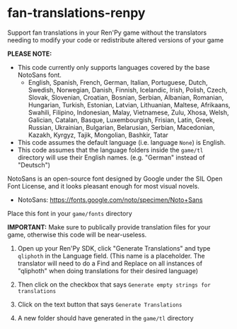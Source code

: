 # fan-translations-renpy
Support fan translations in your Ren'Py game without the translators needing to modify your code or redistribute altered versions of your game

**PLEASE NOTE:**
* This code currently only supports languages covered by the base NotoSans font.
  * English, Spanish, French, German, Italian, Portuguese, Dutch, Swedish, Norwegian, Danish, Finnish, Icelandic, Irish, Polish, Czech, Slovak, Slovenian, Croatian, Bosnian, Serbian, Albanian, Romanian, Hungarian, Turkish, Estonian, Latvian, Lithuanian, Maltese, Afrikaans, Swahili, Filipino, Indonesian, Malay, Vietnamese, Zulu, Xhosa, Welsh, Galician, Catalan, Basque, Luxembourgish, Frisian, Latin, Greek, Russian, Ukrainian, Bulgarian, Belarusian, Serbian, Macedonian, Kazakh, Kyrgyz, Tajik, Mongolian, Bashkir, Tatar 
* This code assumes the default language (i.e. language `None`) is English.
* This code assumes that the language folders inside the `game/tl` directory will use their English names. (e.g. "German" instead of "Deutsch")

NotoSans is an open-source font designed by Google under the SIL Open Font License, and it looks pleasant enough for most visual novels.

* NotoSans: https://fonts.google.com/noto/specimen/Noto+Sans

Place this font in your `game/fonts` directory

**IMPORTANT:** Make sure to publically provide translation files for your game, otherwise this code will be near-useless. 

1. Open up your Ren'Py SDK, click "Generate Translations" and type `qliphoth` in the Language field. (This name is a placeholder. The translator will need to do a Find and Replace on all instances of "qliphoth" when doing translations for their desired language)

2. Then click on the checkbox that says `Generate empty strings for translations` 

3. Click on the text button that says `Generate Translations`

4. A new folder should have generated in the `game/tl` directory

